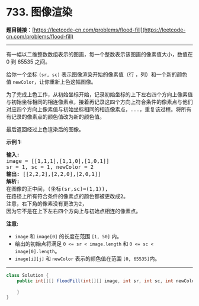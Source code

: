 # 733. 图像渲染

**题目链接：**[https://leetcode-cn.com/problems/flood-fill](https://leetcode-cn.com/problems/flood-fill)

---

<div class="content__1Y2H">
 <div class="notranslate">
  <p>有一幅以二维整数数组表示的图画，每一个整数表示该图画的像素值大小，数值在 0 到 65535 之间。</p> 
  <p>给你一个坐标&nbsp;<code>(sr, sc)</code>&nbsp;表示图像渲染开始的像素值（行 ，列）和一个新的颜色值&nbsp;<code>newColor</code>，让你重新上色这幅图像。</p> 
  <p>为了完成上色工作，从初始坐标开始，记录初始坐标的上下左右四个方向上像素值与初始坐标相同的相连像素点，接着再记录这四个方向上符合条件的像素点与他们对应四个方向上像素值与初始坐标相同的相连像素点，……，重复该过程。将所有有记录的像素点的颜色值改为新的颜色值。</p> 
  <p>最后返回经过上色渲染后的图像。</p> 
  <p><strong>示例 1:</strong></p> 
  <pre class="language-text"><strong>输入:</strong> 
image = [[1,1,1],[1,1,0],[1,0,1]]
sr = 1, sc = 1, newColor = 2
<strong>输出:</strong> [[2,2,2],[2,2,0],[2,0,1]]
<strong>解析:</strong> 
在图像的正中间，(坐标(sr,sc)=(1,1)),
在路径上所有符合条件的像素点的颜色都被更改成2。
注意，右下角的像素没有更改为2，
因为它不是在上下左右四个方向上与初始点相连的像素点。
</pre> 
  <p><strong>注意:</strong></p> 
  <ul> 
   <li><code>image</code> 和&nbsp;<code>image[0]</code>&nbsp;的长度在范围&nbsp;<code>[1, 50]</code> 内。</li> 
   <li>给出的初始点将满足&nbsp;<code>0 &lt;= sr &lt; image.length</code> 和&nbsp;<code>0 &lt;= sc &lt; image[0].length</code>。</li> 
   <li><code>image[i][j]</code> 和&nbsp;<code>newColor</code>&nbsp;表示的颜色值在范围&nbsp;<code>[0, 65535]</code>内。</li> 
  </ul> 
 </div>
</div>

---

```java
class Solution {
    public int[][] floodFill(int[][] image, int sr, int sc, int newColor) {
        
    }
}
```